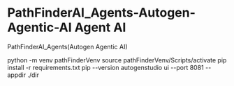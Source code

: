 # PathFinderAI_Agents-Autogen-Agentic-AI Agent AI

PathFinderAI_Agents(Autogen Agentic AI)




python -m venv pathFinderVenv
source pathFinderVenv/Scripts/activate
pip install -r requirements.txt
pip --version
autogenstudio ui --port 8081 --appdir ./dir